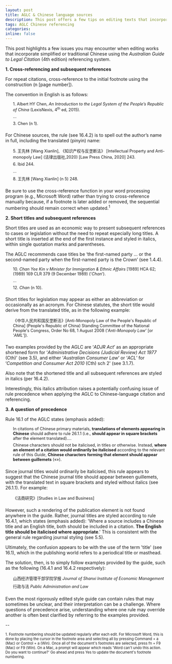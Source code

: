 ```yaml
---
layout: post
title: AGLC & Chinese language sources
description: This post offers a few tips on editing texts that incorporate simplified or traditional Chinese source materials using the <em>Australian Guide to Legal Citation</em> (AGLC4) referencing system. 
tags: AGLC Chinese referencing
categories: 
inline: false
---
```


This post highlights a few issues you may encounter when editing works that incorporate simplified or traditional Chinese using the _Australian Guide to Legal Citation_ (4th edition) referencing system.

**1. Cross-referencing and subsequent references**

For repeat citations, cross-reference to the initial footnote using the construction (n [page number]).  

The convention in English is as follows:  

<ul>
<li style="list-style-type:none;padding-bottom:.5em;font-size:90%">
	1. Albert HY Chen, <em>An Introduction to the Legal System of the People’s Republic of China</em> (LexisNexis, 4<sup>th</sup> ed, 2015).
	</li>
<li style="list-style-type:none;padding-bottom:.5em;font-size:90%">
	…
</li>
<li style="list-style-type:none;padding-bottom:.5em;font-size:90%">
	3. Chen (n 1).
</li>
</ul>

For Chinese sources, the rule (see 16.4.2) is to spell out the author’s name in full, including the translated (pinyin) name:

<ul>
<li style="list-style-type:none;padding-bottom:.5em;font-size:90%">
	5. 王先林 [Wang Xianlin], 《知识产权与反垄断法》 [Intellectual Property and Anti-monopoly Law] (法律出版社,2020) [Law Press China, 2020] 243.
</li>
<li style="list-style-type:none;padding-bottom:.5em;font-size:90%">
    6. Ibid 244.  
</li>
<li style="list-style-type:none;padding-bottom:.5em;font-size:90%">
    …
</li>
<li style="list-style-type:none;padding-bottom:.5em;font-size:90%">
    8. 王先林 [Wang Xianlin] (n 5) 248.
</li>
</ul>

Be sure to use the cross-reference function in your word processing program (e.g., Microsoft Word) rather than trying to cross-reference manually because, if a footnote is later added or removed, the sequential numbering should remain correct when updated.<sup>1</sup>

**2. Short titles and subsequent references**

Short titles are used as an economic way to present subsequent references to cases or legislation without the need to repeat especially long titles. A short title is inserted at the end of the first instance and styled in italics, within single quotation marks and parentheses.

The AGLC recommends case titles be ‘the first-named party ... or the second-named party when the first-named party is the Crown’ (see 1.4.4).

<ul>
<li style="list-style-type:none;padding-bottom:.5em;font-size:90%">
	10. <em>Chan Yee Kin v Minister for Immigration & Ethnic Affairs</em> [1989] HCA 62; (1989) 169 CLR 379 (9 December 1989) ('<em>Chan</em>').
</li>
<li style="list-style-type:none;padding-bottom:.5em;font-size:90%">
	…
</li>
<li style="list-style-type:none;padding-bottom:.5em;font-size:90%">
	12. <em>Chan</em> (n 10).
</li>
</ul>

Short titles for legislation may appear as either an abbreviation or occasionally as an acronym. For Chinese statutes, the short title would derive from the translated title, as in the following example:

<ul>
<li style="list-style-type:none;padding-bottom:.5em;font-size:90%">
	《中华人民共和国反垄断法》[Anti-Monopoly Law of the People's Republic of China] (People's Republic of China) Standing Committee of the National People's Congress, Order No 68, 1 August 2008 (‘<em>Anti-Monopoly Law</em>’ [or ‘<em>AML</em>’]).
</li>
</ul>

Two examples provided by the AGLC are ‘_ADJR Act_’ as an appropriate shortened form for ‘_Administrative Decisions (Judicial Review) Act 1977_ (Cth)’ (see 3.5), and either ‘_Australian Consumer Law_’ or ‘_ACL_’ for ‘_Competition and Consumer Act 2010_ (Cth) sch 2' (see 3.1.7).

Also note that the shortened title and all subsequent references are styled in italics (per 16.4.2).

Interestingly, this italics attribution raises a potentially confusing issue of rule precedence when applying the AGLC to Chinese-language citation and referencing.

**3. A question of precedence**

Rule 16.1 of the AGLC states (emphasis added):

<ul>
<li style="list-style-type:none;padding-bottom:.5em;font-size:90%">
	In citations of Chinese primary materials, <strong>translations of elements appearing in Chinese</strong> should adhere to rule 26.1.1 (i.e., <strong>should appear in square brackets</strong> after the element translated).… 
</li>
<li style="list-style-type:none;padding-bottom:.5em;font-size:90%">
	Chinese characters should not be italicised, in titles or otherwise. Instead, <strong>where an element of a citation would ordinarily be italicised</strong> according to the relevant rule of this <em>Guide</em>, <strong>Chinese characters forming that element should appear between guillemets</strong> («»).
</li>
</ul>

Since journal titles would ordinarily be italicised, this rule appears to suggest that the Chinese journal title should appear between guillemets, with the translated text in square brackets and styled without italics (see 26.1.1). For example:

<ul>
<li style="list-style-type:none;padding-bottom:.5em;font-size:90%">
    《法商研究》[Studies in Law and Business]
</li>
</ul>

However, such a rendering of the publication element is not found anywhere in the guide. Rather, journal titles are styled according to rule 16.4.1, which states (emphasis added): 'Where a source includes a Chinese title and an English title, both should be included in a citation. **The English title should be italicised where appropriate**.' This is consistent with the general rule regarding journal styling (see 5.5).

Ultimately, the confusion appears to be with the use of the term 'title' (see 16.1), which in the publishing world refers to a periodical title or masthead.  

The solution, then, is to simply follow examples provided by the guide, such as the following (16.4.1 and 16.4.2 respectively):

<ul>
<li style="list-style-type:none;padding-bottom:.5em;font-size:90%">
    山西经济管理干部学院学报 <em>Journal of Shanxi Institute of Economic Management</em>
</li>
<li style="list-style-type:none;padding-bottom:.5em;font-size:90%">  
    行政与法 <em>Public Administration and Law</em>
</li>
</ul>

Even the most rigorously edited style guide can contain rules that may sometimes be unclear, and their interpretation can be a challenge. Where questions of precedence arise, understanding where one rule may override another is often best clarified by referring to the examples provided.

--

<span style="font-size:80%">1. Footnote numbering should be updated regularly after each edit. For Microsoft Word, this is done by placing the cursor in the footnote area and selecting all by pressing Command + a (Mac) or Control + a (Win). Once all of the document's footnotes are selected, press fn + F9 (Mac) or F9 (Win). On a Mac, a prompt will appear which reads 'Word can't undo this action. Do you want to continue?' Go ahead and press Yes to update the document's footnote numbering.</span>